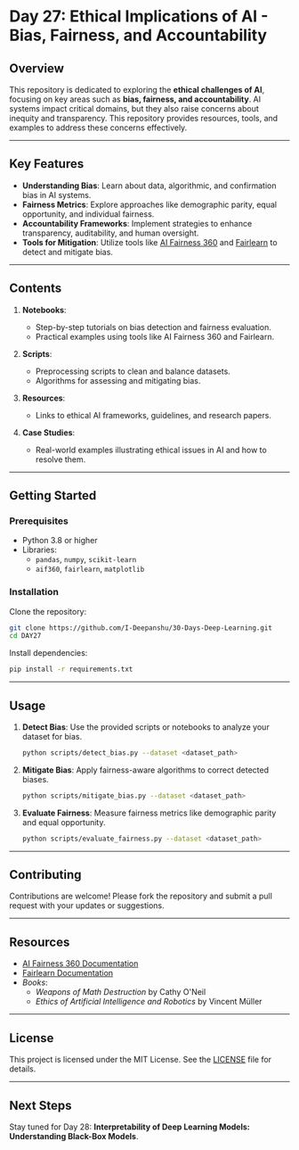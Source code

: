 # Day 27: Ethical Implications of AI - Bias, Fairness, and Accountability

## Overview

This repository is dedicated to exploring the **ethical challenges of AI**, focusing on key areas such as **bias, fairness, and accountability**. AI systems impact critical domains, but they also raise concerns about inequity and transparency. This repository provides resources, tools, and examples to address these concerns effectively.

---

## Key Features

- **Understanding Bias**: Learn about data, algorithmic, and confirmation bias in AI systems.
- **Fairness Metrics**: Explore approaches like demographic parity, equal opportunity, and individual fairness.
- **Accountability Frameworks**: Implement strategies to enhance transparency, auditability, and human oversight.
- **Tools for Mitigation**: Utilize tools like [AI Fairness 360](https://github.com/Trusted-AI/AIF360) and [Fairlearn](https://github.com/fairlearn/fairlearn) to detect and mitigate bias.

---

## Contents

1. **Notebooks**:
   - Step-by-step tutorials on bias detection and fairness evaluation.
   - Practical examples using tools like AI Fairness 360 and Fairlearn.

2. **Scripts**:
   - Preprocessing scripts to clean and balance datasets.
   - Algorithms for assessing and mitigating bias.

3. **Resources**:
   - Links to ethical AI frameworks, guidelines, and research papers.

4. **Case Studies**:
   - Real-world examples illustrating ethical issues in AI and how to resolve them.

---

## Getting Started

### Prerequisites

- Python 3.8 or higher
- Libraries:
  - `pandas`, `numpy`, `scikit-learn`
  - `aif360`, `fairlearn`, `matplotlib`

### Installation

Clone the repository:
```bash
git clone https://github.com/I-Deepanshu/30-Days-Deep-Learning.git
cd DAY27
```

Install dependencies:
```bash
pip install -r requirements.txt
```

---

## Usage

1. **Detect Bias**:
   Use the provided scripts or notebooks to analyze your dataset for bias.
   ```bash
   python scripts/detect_bias.py --dataset <dataset_path>
   ```

2. **Mitigate Bias**:
   Apply fairness-aware algorithms to correct detected biases.
   ```bash
   python scripts/mitigate_bias.py --dataset <dataset_path>
   ```

3. **Evaluate Fairness**:
   Measure fairness metrics like demographic parity and equal opportunity.
   ```bash
   python scripts/evaluate_fairness.py --dataset <dataset_path>
   ```

---

## Contributing

Contributions are welcome! Please fork the repository and submit a pull request with your updates or suggestions.

---

## Resources

- [AI Fairness 360 Documentation](https://aif360.mybluemix.net/)
- [Fairlearn Documentation](https://fairlearn.org/)
- *Books*:  
  - *Weapons of Math Destruction* by Cathy O'Neil  
  - *Ethics of Artificial Intelligence and Robotics* by Vincent Müller  

---

## License

This project is licensed under the MIT License. See the [LICENSE](LICENSE) file for details.

---

## Next Steps

Stay tuned for Day 28: **Interpretability of Deep Learning Models: Understanding Black-Box Models**.